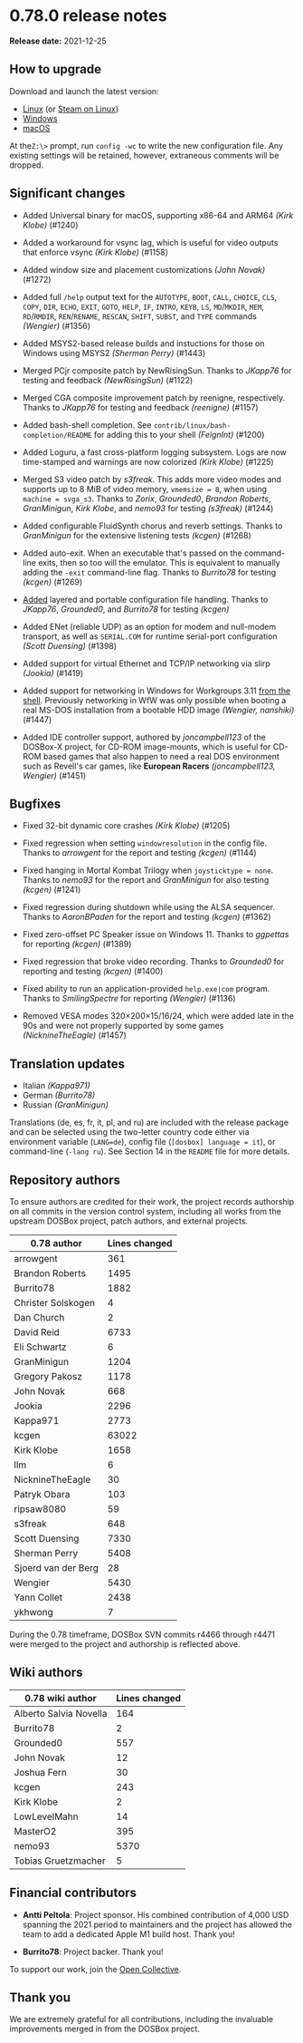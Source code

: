 # 0.78.0 release notes

**Release date:** 2021-12-25


## How to upgrade

Download and launch the latest version:

<div class="compact" markdown>

- [Linux](../linux.md) (or [Steam on Linux](../linux.md#steam))
- [Windows](../windows.md)
- [macOS](../macos.md)

</div>

At the`Z:\>` prompt, run `config -wc` to write the new configuration file. Any
existing settings will be retained, however, extraneous comments will be
dropped.


## Significant changes

- Added Universal binary for macOS, supporting x86-64 and ARM64 *(Kirk Klobe)*
  (#1240)

- Added a workaround for vsync lag, which is useful for video outputs that
  enforce vsync *(Kirk Klobe)* (#1158)

- Added window size and placement customizations *(John Novak)* (#1272)

- Added full `/help` output text for the `AUTOTYPE`, `BOOT`, `CALL`, `CHOICE`,
  `CLS`, `COPY`, `DIR`, `ECHO`, `EXIT`, `GOTO`, `HELP`, `IF`, `INTRO`, `KEYB`,
  `LS`, `MD`/`MKDIR`, `MEM`, `RD`/`RMDIR`, `REN`/`RENAME`, `RESCAN`, `SHIFT`,
  `SUBST`, and `TYPE` commands *(Wengier)* (#1356)

- Added MSYS2-based release builds and instuctions for those on Windows using
  MSYS2 *(Sherman Perry)* (#1443)

- Merged PCjr composite patch by NewRisingSun. Thanks to *JKapp76* for testing
  and feedback *(NewRisingSun)* (#1122)

- Merged CGA composite improvement patch by reenigne, respectively. Thanks to
  *JKapp76* for testing and feedback *(reenigne)* (#1157)

- Added bash-shell completion. See `contrib/linux/bash-completion/README` for
  adding this to your shell *(FeignInt)* (#1200)

- Added Loguru, a fast cross-platform logging subsystem. Logs are now
  time-stamped and warnings are now colorized *(Kirk Klobe)* (#1225)

- Merged S3 video patch by *s3freak*. This adds more video modes and supports
  up to 8 MiB of video memory, `vmemsize = 8`, when using `machine = svga_s3`.
  Thanks to *Zorix*, *Grounded0*, *Brandon Roberts*, *GranMinigun*, *Kirk
  Klobe*, and *nemo93* for testing *(s3freak)* (#1244)

- Added configurable FluidSynth chorus and reverb settings. Thanks to
  *GranMinigun* for the extensive listening tests *(kcgen)* (#1268)

- Added auto-exit. When an executable that's passed on the command-line exits,
  then so too will the emulator. This is equivalent to manually adding the
  `-exit` command-line flag. Thanks to *Burrito78* for testing *(kcgen)*
  (#1269)

- [Added](https://github.com/dosbox-staging/dosbox-staging/blob/656e98edaf0fd2269c3d74792a568f277180e6d0/README#L422-L466)
  layered and portable configuration file handling. Thanks to *JKapp76*,
  *Grounded0*, and *Burrito78* for testing *(kcgen)*

- Added ENet (reliable UDP) as an option for modem and null-modem transport,
  as well as `SERIAL.COM` for runtime serial-port configuration *(Scott
  Duensing)* (#1398)

- Added support for virtual Ethernet and TCP/IP networking via slirp
  *(Jookia)* (#1419)

- Added support for networking in Windows for Workgroups 3.11
  [from the shell](https://github.com/dosbox-staging/dosbox-staging/pull/1447#issuecomment-1000890397).
  Previously networking in WfW was only possible when booting a real MS-DOS
  installation from a bootable HDD image *(Wengier, nanshiki)* (#1447)

- Added IDE controller support, authored by *joncampbell123* of the DOSBox-X
  project, for CD-ROM image-mounts, which is useful for CD-ROM based games
  that also happen to need a real DOS environment such as Revell's car games,
  like **European Racers** *(joncampbell123, Wengier)* (#1451)


## Bugfixes

- Fixed 32-bit dynamic core crashes *(Kirk Klobe)* (#1205)

- Fixed regression when setting `windowresolution` in the config file. Thanks
  to *arrowgent* for the report and testing *(kcgen)* (#1144)

- Fixed hanging in Mortal Kombat Trilogy when `joysticktype = none`. Thanks to
  *nemo93* for the report and *GranMinigun* for also testing *(kcgen)*
  (#1241)

- Fixed regression during shutdown while using the ALSA sequencer. Thanks to
  *AaronBPaden* for the report and testing *(kcgen)* (#1362)

- Fixed zero-offset PC Speaker issue on Windows 11. Thanks to *ggpettas* for
  reporting *(kcgen)* (#1389)

- Fixed regression that broke video recording. Thanks to *Grounded0* for
  reporting and testing *(kcgen)* (#1400)

- Fixed ability to run an application-provided `help.exe|com` program. Thanks
  to *SmilingSpectre* for reporting *(Wengier)* (#1136)

- Removed VESA modes 320&times;200&times;15/16/24, which were added late in
  the 90s and were not properly supported by some games *(NicknineTheEagle)* (#1457)


## Translation updates

<div class="compact" markdown>

- Italian *(Kappa971)*
- German *(Burrito78)*
- Russian *(GranMinigun)*

</div>

Translations (de, es, fr, it, pl, and ru) are included with the release
package and can be selected using the two-letter country code either via
environment variable (`LANG=de`), config file (`[dosbox] language = it`), or
command-line (`-lang ru`). See Section 14 in the `README` file for more
details.


## Repository authors

To ensure authors are credited for their work, the project records authorship
on all commits in the version control system, including all works from the
upstream DOSBox project, patch authors, and external projects.

<div class="compact" markdown>

| **0.78 author**     | Lines changed |
| ------------------- | ------------- |
| arrowgent           | 361           |
| Brandon Roberts     | 1495          |
| Burrito78           | 1882          |
| Christer Solskogen  | 4             |
| Dan Church          | 2             |
| David Reid          | 6733          |
| Eli Schwartz        | 6             |
| GranMinigun         | 1204          |
| Gregory Pakosz      | 1178          |
| John Novak          | 668           |
| Jookia              | 2296          |
| Kappa971            | 2773          |
| kcgen               | 63022         |
| Kirk Klobe          | 1658          |
| llm                 | 6             |
| NicknineTheEagle    | 30            |
| Patryk Obara        | 103           |
| ripsaw8080          | 59            |
| s3freak             | 648           |
| Scott Duensing      | 7330          |
| Sherman Perry       | 5408          |
| Sjoerd van der Berg | 28            |
| Wengier             | 5430          |
| Yann Collet         | 2438          |
| ykhwong             | 7             |

</div>

During the 0.78 timeframe, DOSBox SVN commits r4466 through r4471 were merged
to the project and authorship is reflected above.


## Wiki authors

<div class="compact" markdown>

| **0.78 wiki author**   | Lines changed |
| ---------------------- | ------------- |
| Alberto Salvia Novella | 164           |
| Burrito78              | 2             |
| Grounded0              | 557           |
| John Novak             | 12            |
| Joshua Fern            | 30            |
| kcgen                  | 243           |
| Kirk Klobe             | 2             |
| LowLevelMahn           | 14            |
| MasterO2               | 395           |
| nemo93                 | 5370          |
| Tobias Gruetzmacher    | 5             |

</div>


## Financial contributors

- **Antti Peltola**: Project sponsor. His combined contribution of 4,000 USD
  spanning the 2021 period to maintainers and the project has allowed the team
  to add a dedicated Apple M1 build host. Thank you!

- **Burrito78**: Project backer. Thank you!

To support our work, join the [Open Collective](https://opencollective.com/dosbox-staging).


## Thank you

We are extremely grateful for all contributions, including the invaluable
improvements merged in from the DOSBox project.

